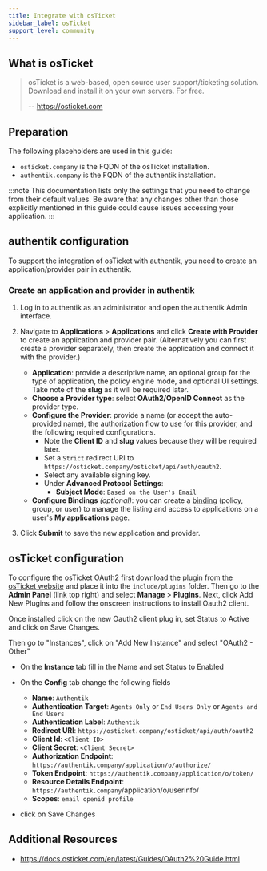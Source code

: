 ```yaml
---
title: Integrate with osTicket
sidebar_label: osTicket
support_level: community
---
```


## What is osTicket

> osTicket is a web-based, open source user support/ticketing solution.
> Download and install it on your own servers. For free.
>
> -- https://osticket.com

## Preparation

The following placeholders are used in this guide:

- `osticket.company` is the FQDN of the osTicket installation.
- `authentik.company` is the FQDN of the authentik installation.

:::note
This documentation lists only the settings that you need to change from their default values. Be aware that any changes other than those explicitly mentioned in this guide could cause issues accessing your application.
:::

## authentik configuration

To support the integration of osTicket with authentik, you need to create an application/provider pair in authentik.

### Create an application and provider in authentik

1. Log in to authentik as an administrator and open the authentik Admin interface.
2. Navigate to **Applications** > **Applications** and click **Create with Provider** to create an application and provider pair. (Alternatively you can first create a provider separately, then create the application and connect it with the provider.)

    - **Application**: provide a descriptive name, an optional group for the type of application, the policy engine mode, and optional UI settings. Take note of the **slug** as it will be required later.
    - **Choose a Provider type**: select **OAuth2/OpenID Connect** as the provider type.
    - **Configure the Provider**: provide a name (or accept the auto-provided name), the authorization flow to use for this provider, and the following required configurations.
        - Note the **Client ID** and **slug** values because they will be required later.
        - Set a `Strict` redirect URI to `https://osticket.company/osticket/api/auth/oauth2`.
        - Select any available signing key.
        - Under **Advanced Protocol Settings**:
            - **Subject Mode**: `Based on the User's Email`
    - **Configure Bindings** _(optional)_: you can create a [binding](/docs/add-secure-apps/flows-stages/bindings/) (policy, group, or user) to manage the listing and access to applications on a user's **My applications** page.

3. Click **Submit** to save the new application and provider.

## osTicket configuration

To configure the osTicket OAuth2 first download the plugin from [the osTicket website](https://osticket.com/download) and place it into the `include/plugins` folder. Then go to the **Admin Panel** (link top right) and select **Manage** > **Plugins**. Next, click Add New Plugins and follow the onscreen instructions to install Oauth2 client.

Once installed click on the new Oauth2 client plug in, set Status to Active and click on Save Changes.

Then go to "Instances", click on "Add New Instance" and select "OAuth2 - Other"

- On the **Instance** tab fill in the Name and set Status to Enabled
- On the **Config** tab change the following fields

    - **Name**: `Authentik`
    - **Authentication Target**: `Agents Only` or `End Users Only` or `Agents and End Users`
    - **Authentication Label**: `Authentik`
    - **Redirect URI**: `https://osticket.company/osticket/api/auth/oauth2`
    - **Client Id**: `<Client ID>`
    - **Client Secret**: `<Client Secret>`
    - **Authorization Endpoint**: `https://authentik.company/application/o/authorize/`
    - **Token Endpoint**: `https://authentik.company/application/o/token/`
    - **Resource Details Endpoint**: `https://authentik.company`/application/o/userinfo/
    - **Scopes**: `email openid profile`
- click on Save Changes

## Additional Resources

- https://docs.osticket.com/en/latest/Guides/OAuth2%20Guide.html
